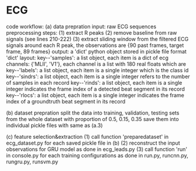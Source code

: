 # ECG
code workflow:
(a) data prepration
input: raw ECG sequences
preprocessing steps:
(1) extract R peaks 
(2) remove baseline from raw signals (see lines 210-222)
(3) extract sliding window from the filtered ECG signals around each R peak, the observations are {90 past frames,  target frame, 89 frames}
output: a 'dict' python object stored in pickle file format
'dict' layout:
key--'samples': a list object, each item is a dict of ecg channels: {'MLII', 'V1'}, each channel is a list with 180 real floats which are 
key--'labels': a list object, each item is a single integer which is the class id
key--'sindrs': a list object, each item is a single integer refers to the number of samples in each record
key--'rinds': a list object, each item is a single integer indicates the frame index of a detected beat segment in its record
key--'rlocs': a list object, each item is a single integer indicates the frame index of a groundtruth beat segment in its record

(b) dataset prepration
split the data into training, validation, testing sets from the whole dataset with proportion of 0.5, 0.15, 0.35
save them into individual pickle files with same as (a.3)

(c) feature selection&extraction
(1) call function 'preparedataset' in ecg_dataset.py for each saved pickle file in (b)
(2) reconstruct the input observations for GRU model as done in ecg_leads.py
(3) call function 'run' in console.py for each training configurations as done in run.py, runcnn.py, rungru.py, runsvm.py

